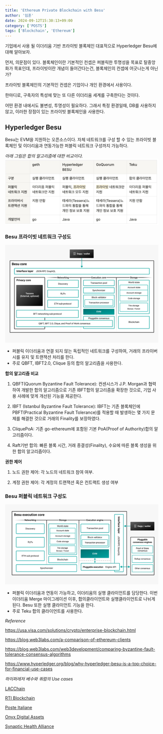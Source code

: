 ```yaml
---
title: 'Ethereum Private Blockchain with Besu'
author: '임훈'
date: 2024-09-12T15:30:13+09:00
category: ['POSTS']
tags: ['Blockchain', 'Ethereum']
---
```


기업에서 사용 될 이더리움 기반 프라이빗 블록체인 대표적으로 Hyperledger Besu에 대해 알아보자.

먼저, 의문점이 있다. 블록체인이란 기본적인 컨셉은 퍼블릭한 투명성을 목표로 탈중앙화가 목표인데, 프라이빗이란 개념이 들어간다는건, 블록체인의 컨셉에 어긋나는게 아닌가?

프라이빗 블록체인의 기본적인 컨셉은 기업이나 개인 환경에서 사용이다.

한마디로, 구축자의 특성에 맞는 또 다른 이더리움 세계를 구축한다는 것이다.

어떤 환경 내에서도 불변성, 투명성이 필요하다. 그래서 특정 환경일때, DB를 사용하지 않고, 이러한 장점이 있는 프라이빗 블록체인을 사용한다.

## Hyperledger Besu

Besu는 EVM을 지원하는 오픈소스이다. 자체 네트워크를 구성 할 수 있는 프라이빗 블록체인 및 이더리움과 연동가능한 퍼블릭 네트워크 구성까지 가능하다.

*아래 그림은 합의 알고리즘에 대한 비교이다.*
![concensus](images/concensus.webp)

### Besu 프라이빗 네트워크 구성도
![structure](images/structure1.webp)
* 퍼블릭 이더리움과 연결 되지 않는 독립적인 네트워크를 구성하여, 거래의 프라이버시를 유지 및 트랜잭션 처리를 한다.
* 주로 QBFT, IBFT2.0, Clique 등의 합의 알고리즘을 사용한다.

**합의 알고리즘 비교**
1. QBFT(Quorum Byzantine Fault Tolerance): 컨센시스가 J.P. Morgan과 협력하여 개발한 합의 알고리즘으로 기존 IBFT합의 알고리즘을 확장한 것으로, 기업 사용 사례에 맞게 개선된 기능을 제공한다.

2. IBFT (Istanbul Byzantine Fault Tolerance): IBFT는 기존 블록체인에 PBFT(Practical Byzantine Fault Tolerance)를 적용할 때 발생하는 몇 가지 문제를 해결한 것으로 거래의 Finality를 보장하였다.

3. CliquePoA: 기존 go-ethereum에 포함된 기본 PoA(Proof of Authority)합의 알고리즘이다.

4. Raft기반 합의: 빠른 블록 시간, 거래 종결성(Finality), 수요에 따른 블록 생성을 위한 합의 알고리즘이다.

**권한 제어**
1. 노드 권한 제어: 각 노드의 네트워크 참여 여부.

2. 계정 권한 제어: 각 계정의 트랜잭션 혹은 컨트랙트 생성 여부

### Besu 퍼블릭 네트워크 구성도
![structure](images/structure2.webp)

* 퍼블릭 이더리움과 연동이 가능하고, 이더리움의 실행 클라이언트를 담당한다. 이번 이더리움 Merge 마이그레이션 이후, 합의클라이언트와 실행클라이언트로 나뉘게 된다. Besu 또한 실행 클라이언트 기능을 한다.
* 주로 Teku 합의 클라이언트를 사용한다.


*Reference*

<https://usa.visa.com/solutions/crypto/enterprise-blockchain.html>

<https://blog.web3labs.com/a-comparison-of-ethereum-clients>

<https://blog.web3labs.com/web3development/comparing-byzantine-fault-tolerance-consensus-algorithms>

<https://www.hyperledger.org/blog/why-hyperledger-besu-is-a-top-choice-for-financial-use-cases>

*하이퍼레저 베수와 쿼럼의 Use cases*

[LACChain](https://www.coindesk.com/business/2021/04/08/citi-completes-cross-border-payments-pilot-using-lacchain/)

[RTI Blockchain](https://www.hyperledger.org/learn/webinars/hyperledger-in-depth-an-hour-with-ledger-leopard-supply-chain-traceability)

[Poste Italiane](https://www.hyperledger.org/case-studies/posteitaliane-case-study)

[Onyx Digital Assets](https://www.jpmorgan.com/onyx/content-hub.htm)

[Synaptic Health Alliance](https://newsroom.statefarm.com/blockchain-solution-solves-state-farm-usaa-subrogation-challenge/)
